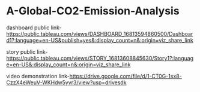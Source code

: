 # A-Global-CO2-Emission-Analysis



dashboard public link-https://public.tableau.com/views/DASHBOARD_16813594860500/Dashboard1?:language=en-US&publish=yes&:display_count=n&:origin=viz_share_link



story public link-https://public.tableau.com/views/STORY_16813608845630/Story1?:language=en-US&:display_count=n&:origin=viz_share_link



video demonstration link-https://drive.google.com/file/d/1-CT0G-1sx8-CzzX4eWeuV-WKHdw5yvr3/view?usp=drivesdk
